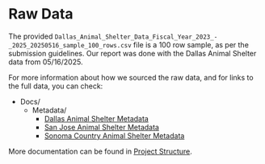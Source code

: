 # Raw Data

The provided `Dallas_Animal_Shelter_Data_Fiscal_Year_2023_-_2025_20250516_sample_100_rows.csv` file is a 100 row sample, as per the submission guidelines. Our report was done with the Dallas Animal Shelter data from 05/16/2025.

For more information about how we sourced the raw data, and for links to the full data, you can check:

* Docs/
    * Metadata/
        * [Dallas Animal Shelter Metadata](../../docs/metadata/dallas_animal_shelter_metadata.md)
        * [San Jose Animal Shelter Metadata](../../docs/metadata/san_jose_animal_shelter_metadata.md)
        * [Sonoma Country Animal Shelter Metadata](../../docs/metadata/sonoma_county_animal_shelter_metadata.md)

More documentation can be found in [Project Structure](../../docs/project_structure.md).